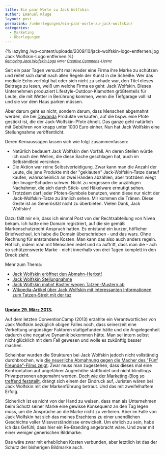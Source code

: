 ```yaml
---
title: Ein paar Worte zu Jack Wolfskin
author: Emanuel Kluge
layout: post
permalink: /ueberlegungen/ein-paar-worte-zu-jack-wolfskin/
categories:
  - Marketing
  - Überlegungen
---
```


{% lazyImg /wp-content/uploads/2009/10/jack-wolfskin-logo-entfernen.jpg Jack Wolfskin-Logo entfernen %}  
<small>*[Removing Jack Wolfskin Logo][intro_img_source] unter [Creative Commons][intro_img_license]-Lizenz*</small>

Seit ein paar Tagen versucht mal wieder eine Firma ihre Marke zu schützen und reitet sich damit nach allen Regeln der Kunst in die Scheiße. Wer das mediale Echo verfolgt hat oder sich nicht zu schade war, den Titel dieses Beitrags zu lesen, weiß um welche Firma es geht: Jack Wolfskin. Dieses Unternehmen produziert Lifestyle-Outdoor-Klamotten größtenteils für Leute, die mit Wetter in Berührung kommen, wenn die Tiefgarage voll ist und sie vor dem Haus parken müssen.

Aber darum geht es nicht, sondern darum, dass Menschen abgemahnt werden, die bei [Dawanda][dawanda] Produkte verkaufen, auf die bspw. eine Pfote gestickt ist, die der Jack-Wolfskin-Pfote ähnelt. Das ganze geht natürlich mit Gebühren von knapp unter 1000 Euro einher. Nun hat Jack Wolfskin eine Stellungnahme veröffentlicht.

Deren Kernaussagen lassen sich wie folgt zusammenfassen:

  * Natürlich bedauert Jack Wolfskin den Vorfall. An deren Stellen würde ich nach den Wellen, die diese Sache geschlagen hat, auch im Selbstmitleid versinken.
  * Die Aktion war reine Selbstverteidigung. Zwar kann man die Anzahl der Leute, die jene Produkte mit der "geklauten" Jack-Wolfskin-Tatze darauf kaufen, wahrscheinlich an zwei Händen abzählen, aber trotzdem wiegt der <span lang="en">Image</span>-Schaden schwer. Nicht zu vergessen die unzähligen Nachahmer, die sich durch Stick- und Häkelware ermutigt sehen.
  * Trotzdem darf jeder Pfoten-Symbole benutzen, wenn diese nur nicht der Jack-Wolfskin-Tatze zu ähnlich sehen. Mir kommen die Tränen. Diese Geste ist an Generösität nicht zu überbieten. Vielen Dank, Jack Wolfskin!

Dazu fällt mir ein, dass ich einmal Post von der Rechtsabteilung von Nivea bekam. Ich hatte eine Domain registriert, auf die sie gemäß Markenschutzrecht Anspruch hatten. Es entstand ein kurzer, höflicher Briefwechsel, ich habe die Domain überschrieben - und das wars. Ohne Rechnung für entstandene Kosten. Man kann das also auch anders regeln. Höflich, indem man mit Menschen redet und so auftritt, dass man die - ach so schützenswerte Marke - nicht innerhalb von drei Tagen komplett in den Dreck zieht.

Mehr zum Thema:

  * [Jack Wolfskin eröffnet den Abmahn-Herbst!][werbeblogger]
  * [Jack Wolfskin Stellungnahme][stellungnahme]
  * [Jack Wolfskin mahnt Bastler wegen Tatzen-Mustern ab][spiegel]
  * [Wikpedia-Artikel über Jack Wolfskin mit interessanten Informationen zum Tatzen-Streit mit der taz][wikipedia]

<ins datetime="2013-03-29T12:29:52+00:00"><br /> <strong>Update 29. März 2013:</strong></p> 


  <p>
    Auf dem letzten ConventionCamp (2013) erzählte ein Verantwortlicher von Jack Wolfskin bezüglich obigen Falles noch, dass seinerzeit eine Verkettung ungünstiger Faktoren stattgefunden hätte und die Angelegenheit dadurch eine negative Dynamik bekommen hätte. Man sei intern selbst nicht glücklich mit dem Fall gewesen und wolle es zukünftig besser machen.
  </p>



  <p>
    Scheinbar wurden die Strukturen bei Jack Wolfskin jedoch nicht vollständig durchbrochen, wie <a href="http://meedia.de/fernsehen/jack-wolfskin-geht-gegen-fuenf-freunde-logo-vor/2013/03/22.html">die neuerliche Abmahnung gegen die Macher des "Fünf Freunde"-Films zeigt</a>. Zwar muss man zugestehen, dass dieses mal eine Konfrontation auf ungefährer Augenhöhe stattfindet und nicht blindlings Privatpersonen abgemahnt werden. <a href="http://www.marketing-blog.biz/blog/archives/4354-Keine-Freunde-mehr-Jack-Wolfskin-trifft-Zielgruppe.html">Doch wie der Marketing-Blog so treffend feststellt</a>, drängt sich einem der Eindruck auf, Juristen wären bei Jack Wolfskin mit der Markenführung betraut. Und das mit zweifelhaftem Erfolg.
  </p>



  <p>
    Sicherlich ist es nicht von der Hand zu weisen, dass man als Unternehmen beim Schutz seiner Marke eine gewisse Konsequenz an den Tag legen muss, um die Ansprüche an die Marke nicht zu verlieren. Aber im Falle von Jack Wolfskin hat sich das meines Erachtens zu einer unendlichen Geschichte voller Missverständnisse entwickelt. Um ehrlich zu sein, habe ich das Gefühl, dass hier ein Re-Branding angebracht wäre. Und zwar mit einer weniger generischen Bildmarke.
  </p>



  <p>
    Das wäre zwar mit erheblichen Kosten verbunden, aber letztlich ist das der Schutz der bisherigen Bildmarke auch.
  </p>

</ins>

[intro_img_source]: http://www.flickr.com/photos/35378891@N06/4019431791/
[intro_img_license]: http://creativecommons.org/licenses/by/2.0/deed.en
[dawanda]: http://de.dawanda.com/
[werbeblogger]: http://www.werbeblogger.de/2009/10/17/jack-wolfskin-eroeffnet-den-abmahn-herbst/
[stellungnahme]: http://www.werbeblogger.de/2009/10/19/jack-wolfskin-stellungnahme/
[spiegel]: http://www.spiegel.de/netzwelt/netzpolitik/0,1518,655890,00.html
[wikipedia]: http://de.wikipedia.org/wiki/Jack_Wolfskin
